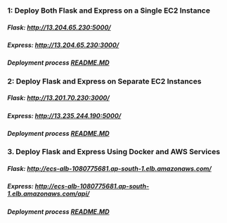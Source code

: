 ### 1: Deploy Both Flask and Express on a Single EC2 Instance

##### Flask: http://13.204.65.230:5000/
##### Express: http://13.204.65.230:3000/
##### Deployment process [README.MD](terraform/readme.md)


### 2: Deploy Flask and Express on Separate EC2 Instances

##### Flask: http://13.201.70.230:3000/
##### Express: http://13.235.244.190:5000/
##### Deployment process [README.MD](sepec2/readme.md)


### 3. Deploy Flask and Express Using Docker and AWS Services

##### Flask: http://ecs-alb-1080775681.ap-south-1.elb.amazonaws.com/
##### Express: http://ecs-alb-1080775681.ap-south-1.elb.amazonaws.com/api/
##### Deployment process [README.MD](containers/readme.md)
